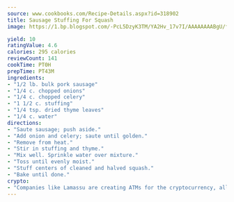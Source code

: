 ```yaml
---
source: www.cookbooks.com/Recipe-Details.aspx?id=318902
title: Sausage Stuffing For Squash
image: https://1.bp.blogspot.com/-PcL5DzyK3TM/YA2Hv_17v7I/AAAAAAAABgU/fyHeesSth_IZW9mL5lk6GxJO8cW8ksrGACLcBGAsYHQ/s320/12.png

yield: 10
ratingValue: 4.6
calories: 295 calories
reviewCount: 141
cookTime: PT0H
prepTime: PT43M
ingredients:
- "1/2 lb. bulk pork sausage"
- "1/4 c. chopped onions"
- "1/4 c. chopped celery"
- "1 1/2 c. stuffing"
- "1/4 tsp. dried thyme leaves"
- "1/4 c. water"
directions:
- "Saute sausage; push aside."
- "Add onion and celery; saute until golden."
- "Remove from heat."
- "Stir in stuffing and thyme."
- "Mix well. Sprinkle water over mixture."
- "Toss until evenly moist."
- "Stuff centers of cleaned and halved squash."
- "Bake until done."
crypto:
- "Companies like Lamassu are creating ATMs for the cryptocurrency, allowing you to scan your Bitcoin QR code, enter your cash, and buy bitcoin with the push of a button."
---
```

